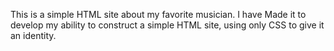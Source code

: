 This is a simple HTML site about my favorite musician. I have Made it to develop my ability to construct a simple HTML site, using only CSS to give it an identity. 
